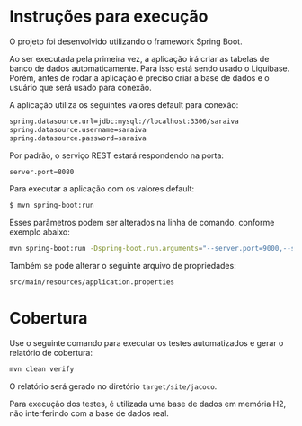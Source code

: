 # Instruções para execução

O projeto foi desenvolvido utilizando o framework Spring Boot.

Ao ser executada pela primeira vez, a aplicação irá criar as tabelas de banco de dados automaticamente. Para isso está sendo usado o Liquibase. Porém, antes de rodar a aplicação é preciso criar a base de dados e o usuário que será usado para conexão.

A aplicação utiliza os seguintes valores default para conexão:

```sh
spring.datasource.url=jdbc:mysql://localhost:3306/saraiva
spring.datasource.username=saraiva
spring.datasource.password=saraiva
```

Por padrão, o serviço REST estará respondendo na porta:

```sh
server.port=8080
```
Para executar a aplicação com os valores default:

```sh
$ mvn spring-boot:run
```

Esses parâmetros podem ser alterados na linha de comando, conforme exemplo abaixo:

```sh
mvn spring-boot:run -Dspring-boot.run.arguments="--server.port=9000,--spring.datasource.password=xx"
```

Também se pode alterar o seguinte arquivo de propriedades:

```sh
src/main/resources/application.properties
```

# Cobertura

Use o seguinte comando para executar os testes automatizados e gerar o relatório de cobertura:

```sh
mvn clean verify
```

O relatório será gerado no diretório `target/site/jacoco`.

Para execução dos testes, é utilizada uma base de dados em memória H2, não interferindo com a base de dados real.

